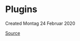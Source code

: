 # Plugins
Created Montag 24 Februar 2020

[Source](https://docs.ansible.com/ansible/latest/dev_guide/developing_locally.html#developing-locally)

